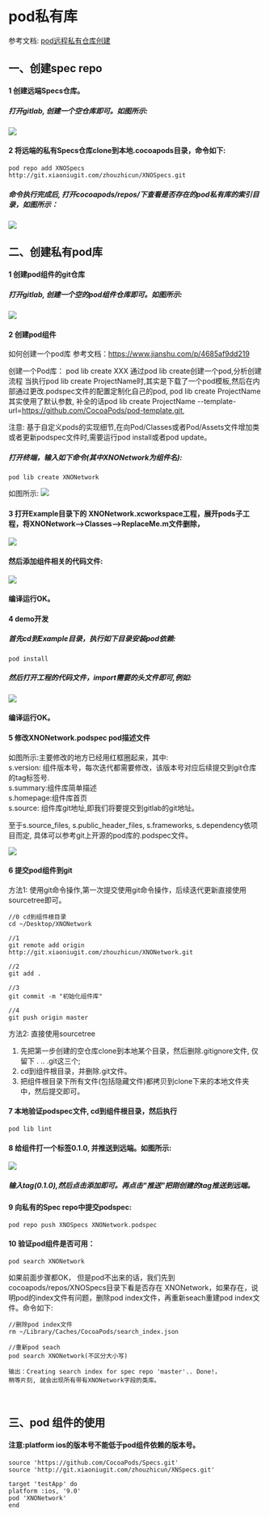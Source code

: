 # pod私有库



参考文档: [pod远程私有仓库创建](http://www.jianshu.com/p/7cc943ec8a18)

## 一、创建spec repo

#### 1 创建远端Specs仓库。

##### 打开gitlab, 创建一个空仓库即可。如图所示:

![](./image/pod_create_specs.png)

#### 2 将远端的私有Specs仓库clone到本地.cocoapods目录，命令如下:

	pod repo add XNOSpecs http://git.xiaoniugit.com/zhouzhicun/XNOSpecs.git

##### 命令执行完成后, 打开cocoapods/repos/下查看是否存在的pod私有库的索引目录，如图所示：

![](./image/pod_add_specs.png)



## 二、创建私有pod库

#### 1 创建pod组件的git仓库

##### 打开gitlab, 创建一个空的pod组件仓库即可。如图所示:

![](./image/Component_create_project.png)

#### 2 创建pod组件

如何创建一个pod库
参考文档：https://www.jianshu.com/p/4685af9dd219

创建一个Pod库： pod lib create  XXX
通过pod lib create创建一个pod,分析创建流程
当执行pod lib create ProjectName时,其实是下载了一个pod模板,然后在内部通过更改.podspec文件的配置定制化自己的pod,
pod lib create ProjectName其实使用了默认参数, 补全的话pod lib create ProjectName --template-url=https://github.com/CocoaPods/pod-template.git,

注意: 
基于自定义pods的实现细节,在向Pod/Classes或者Pod/Assets文件增加类或者更新podspec文件时,需要运行pod install或者pod update。



##### 打开终端，输入如下命令(其中XNONetwork为组件名):

	pod lib create XNONetwork 

如图所示:
![](./image/component_create_0.png)



#### 3 打开Example目录下的 XNONetwork.xcworkspace工程，展开pods子工程，将XNONetwork-->Classes-->ReplaceMe.m文件删除，

![](./image/component_create_1.png)

#### 然后添加组件相关的代码文件:

![](./image/component_create_2.png)

#### 编译运行OK。



#### 4 demo开发

##### 首先cd到Example目录，执行如下目录安装pod依赖:

```shell
pod install
```



##### 然后打开工程的代码文件，import需要的头文件即可,例如:

![](./image/component_create_3.png)

#### 编译运行OK。

#### 5 修改XNONetwork.podspec pod描述文件

如图所示:主要修改的地方已经用红框圈起来，其中:        
s.version: 组件版本号，每次迭代都需要修改，该版本号对应后续提交到git仓库的tag标签号.     
s.summary:组件库简单描述       
s.homepage:组件库首页        
s.source: 组件库git地址,即我们将要提交到gitlab的git地址。        

至于s.source\_files, s.public\_header\_files, s.frameworks, s.dependency依项目而定, 具体可以参考git上开源的pod库的.podspec文件。

![](./image/component_create_4.png)

#### 6 提交pod组件到git

方法1: 使用git命令操作,第一次提交使用git命令操作，后续迭代更新直接使用sourcetree即可。

	//0 cd到组件根目录
	cd ~/Desktop/XNONetwork
	
	//1
	git remote add origin http://git.xiaoniugit.com/zhouzhicun/XNONetwork.git
	
	//2
	git add .
	
	//3
	git commit -m "初始化组件库"
	
	//4
	git push origin master

方法2: 直接使用sourcetree
1. 先把第一步创建的空仓库clone到本地某个目录，然后删除.gitignore文件, 仅留下 . .. .git这三个;   
2. cd到组件根目录，并删除.git文件。
3. 把组件根目录下所有文件(包括隐藏文件)都拷贝到clone下来的本地文件夹中，然后提交即可。







#### 7 本地验证podspec文件, cd到组件根目录，然后执行	

	pod lib lint

#### 8 给组件打一个标签0.1.0, 并推送到远端。如图所示:

![](./image/component_create_5.png)

##### 输入tag(0.1.0),然后点击添加即可。再点击"推送"把刚创建的tag推送到远端。

 

#### 9 向私有的Spec repo中提交podspec:

	pod repo push XNOSpecs XNONetwork.podspec 

#### 10 验证pod组件是否可用：

	pod search XNONetwork

如果前面步骤都OK， 但是pod不出来的话，我们先到cocoapods/repos/XNOSpecs目录下看是否存在 XNONetwork，如果存在，说明pod的index文件有问题，删除pod index文件，再重新seach重建pod index文件。命令如下:

	//删除pod index文件
	rm ~/Library/Caches/CocoaPods/search_index.json
	
	//重新pod seach
	pod search XNONetwork(不区分大小写)
	
	输出：Creating search index for spec repo 'master'.. Done!，
	稍等片刻, 就会出现所有带有XNONetwork字段的类库。


​	

## 三、pod 组件的使用

#### 注意:platform ios的版本号不能低于pod组件依赖的版本号。

	source 'https://github.com/CocoaPods/Specs.git'
	source 'http://git.xiaoniugit.com/zhouzhicun/XNSpecs.git'
	
	target 'testApp' do
	platform :ios, '9.0'
	pod 'XNONetwork'
	end



